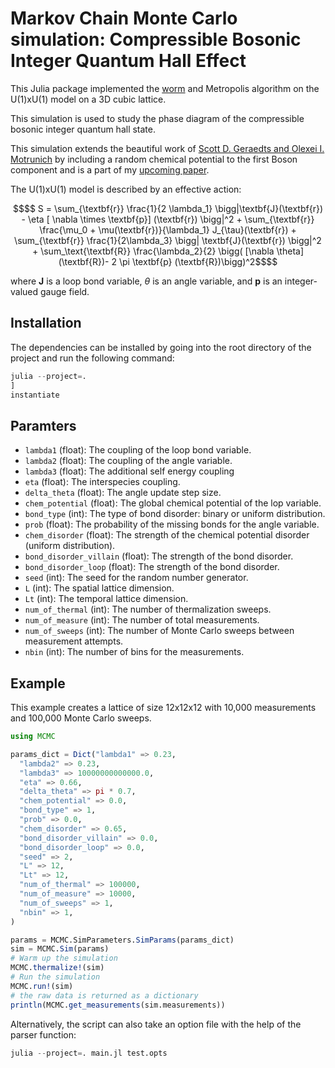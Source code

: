 # Markov Chain Monte Carlo simulation: Compressible Bosonic Integer Quantum Hall Effect 

This Julia package implemented the [worm](https://arxiv.org/abs/cond-mat/0103146) and Metropolis algorithm on the U(1)xU(1) model on a 3D cubic lattice.

This simulation is used to study the phase diagram of the compressible bosonic integer quantum hall state.

This simulation extends the beautiful work of [Scott D. Geraedts and Olexei I. Motrunich](https://arxiv.org/abs/1302.1436) by including a random chemical potential to the first Boson component and is a part of my [upcoming paper](https://kakkarav.com/publications/).

The U(1)xU(1) model is described by an effective action:
```math
$$ S = \sum_{\textbf{r}} \frac{1}{2 \lambda_1} \bigg|\textbf{J}(\textbf{r}) - \eta [ \nabla \times \textbf{p}] (\textbf{r}) \bigg|^2 
+ \sum_{\textbf{r}} \frac{\mu_0 + \mu(\textbf{r})}{\lambda_1} J_{\tau}(\textbf{r})
+ \sum_{\textbf{r}} \frac{1}{2\lambda_3} \bigg| \textbf{J}(\textbf{r}) \bigg|^2
+ \sum_\text{\textbf{R}} \frac{\lambda_2}{2} \bigg( [\nabla \theta] (\textbf{R})- 2 \pi \textbf{p} (\textbf{R})\bigg)^2$$
```
where $\textbf{J}$ is a loop bond variable, $\theta$ is an angle variable, and $\textbf{p}$ is an integer-valued gauge field.

## Installation

The dependencies can be installed by going into the root directory of the project and run the following command:

```julia
julia --project=.
]
instantiate
```

## Paramters

-  `lambda1` (float): The coupling of the loop bond variable.
-  `lambda2` (float): The coupling of the angle variable.
-  `lambda3` (float): The additional self energy coupling 
- `eta` (float): The interspecies coupling.
- `delta_theta` (float): The angle update step size.
- `chem_potential` (float): The global chemical potential of the lop variable.
- `bond_type` (int): The type of bond disorder: binary or uniform distribution.
- `prob` (float): The probability of the missing bonds for the angle variable.
- `chem_disorder` (float): The strength of the chemical potential disorder (uniform distribution).
- `bond_disorder_villain` (float): The strength of the bond disorder.
- `bond_disorder_loop` (float): The strength of the bond disorder.
- `seed` (int): The seed for the random number generator.
- `L` (int): The spatial lattice dimension.
- `Lt` (int): The temporal lattice dimension.
- `num_of_thermal` (int): The number of thermalization sweeps.
- `num_of_measure` (int): The number of total measurements.
- `num_of_sweeps` (int): The number of Monte Carlo sweeps between measurement attempts.
- `nbin` (int): The number of bins for the measurements.

## Example

This example creates a lattice of size 12x12x12 with 10,000 measurements and 100,000 Monte Carlo sweeps.

```julia
using MCMC

params_dict = Dict("lambda1" => 0.23,
  "lambda2" => 0.23,
  "lambda3" => 10000000000000.0,
  "eta" => 0.66,
  "delta_theta" => pi * 0.7,
  "chem_potential" => 0.0,
  "bond_type" => 1,
  "prob" => 0.0,
  "chem_disorder" => 0.65,
  "bond_disorder_villain" => 0.0,
  "bond_disorder_loop" => 0.0,
  "seed" => 2,
  "L" => 12,
  "Lt" => 12,
  "num_of_thermal" => 100000,
  "num_of_measure" => 10000,
  "num_of_sweeps" => 1,
  "nbin" => 1,
)

params = MCMC.SimParameters.SimParams(params_dict)
sim = MCMC.Sim(params)
# Warm up the simulation
MCMC.thermalize!(sim)
# Run the simulation
MCMC.run!(sim)
# the raw data is returned as a dictionary
println(MCMC.get_measurements(sim.measurements))
```

Alternatively, the script can also take an option file with the help of the parser function:
```julia
julia --project=. main.jl test.opts
```

